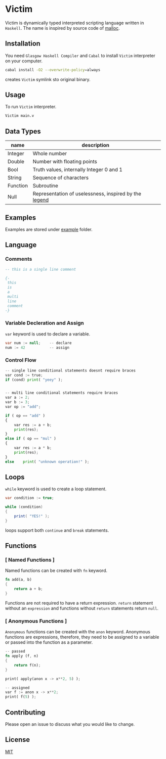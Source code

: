 # Victim

Victim is dynamically typed interpreted scripting language written in `Haskell`. The name is inspired by source code of [malloc](https://code.woboq.org/userspace/glibc/malloc/malloc.c.html#3038).

## Installation

You need `Glasgow Haskell Compiler` and `Cabal` to install `Victim` interpreter on your computer.

```bash
cabal install -O2 --overwrite-policy=always 
```
creates `Victim` symlink sto original binary.

## Usage
To run `Victim` interpreter.
```sh
Victim main.v
```

## Data Types

| name     | description                                |
| -------- | ------------------------------------------ |
| Integer  | Whole number                               | 
| Double   | Number with floating points                |
| Bool     | Truth values, internally Integer 0 and 1   |
| String   | Sequence of characters                     |
| Function | Subroutine                                 |
| Null     | Representation of uselessness, inspired by the [legend](https://en.wikipedia.org/wiki/JavaScript) |

## Examples
Examples are stored under [example]() folder.

## Language

### Comments
```Haskell
-- this is a single line comment

{-
 this
 is
 a
 multi
 line
 comment
-}
```
### Variable Decleration and Assign
`var` keyword is used to declare a variable.
```csharp
var num := null;    -- declare
num := 42           -- assign
```

### Control Flow
```python
-- single line conditional statements doesnt require braces
var cond := true;
if (cond) print( "yeey" );


-- multi line conditional statements require braces
var a := 2;
var b := 3;
var op := "add";

if ( op == "add" )
{
    var res := a + b;
    print(res);
}
else if ( op == "mul" )
{
    var res := a * b;
    print(res);
}
else    print( "unknown operation!" );

```

## Loops
`while` keyword is used to create a loop statement.
```cs
var condition := true;

while (condition)
{
    print( "YES!" );
}
```
loops support both `continue` and `break` statements.

## Functions

### [ Named Functions ] 

Named functions can be created with `fn` keyword. 
```rust
fn add(a, b)
{
    return a + b;
}
```
Functions are not required to have a return expression. `return` statement without an `expression` and functions without `return` statements return `null`.

### [ Anonymous Functions ]
`Anonymous` functions can be created with the `anon` keyword. Anonymous functions are expressions, therefore, they need to be assigned to a variable or passed into the function as a parameter.

```rust
-- passed
fn apply (f, n)
{
    return f(n);
}

print( apply(anon x -> x**2, 5) );
```

```rust
-- assigned
var f := anon x -> x**2;
print( f(5) );
```

## Contributing
Please open an issue to discuss what you would like to change.


## License
[MIT](https://choosealicense.com/licenses/mit/)